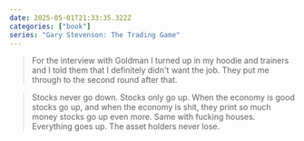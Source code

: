 ```yaml
---
date: 2025-05-01T21:33:35.322Z
categories: ["book"]
series: "Gary Stevenson: The Trading Game"
---
```

> For the interview with Goldman I turned up in my hoodie and trainers and I told them that I definitely didn't want the job. They put me through to the second round after that.

> Stocks never go down. Stocks only go up. When the economy is good stocks go up, and when the economy is shit, they print so much money stocks go up even more. Same with fucking houses. Everything goes up. The asset holders never lose.
